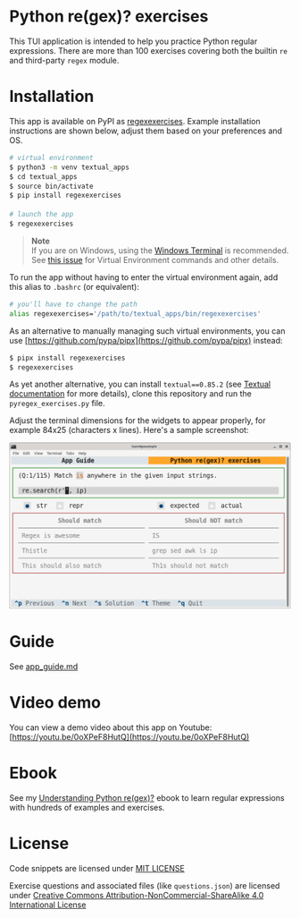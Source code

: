 # Python re(gex)? exercises

This TUI application is intended to help you practice Python regular expressions. There are more than 100 exercises covering both the builtin `re` and third-party `regex` module.

# Installation

This app is available on PyPI as [regexexercises](https://pypi.org/project/regexexercises/). Example installation instructions are shown below, adjust them based on your preferences and OS.

```bash
# virtual environment
$ python3 -m venv textual_apps
$ cd textual_apps
$ source bin/activate
$ pip install regexexercises

# launch the app
$ regexexercises
```

> **Note**  
> If you are on Windows, using the [Windows Terminal](https://en.wikipedia.org/wiki/Windows_Terminal) is recommended. See [this issue](https://github.com/learnbyexample/TUI-apps/issues/3#issuecomment-1481488042) for Virtual Environment commands and other details.

To run the app without having to enter the virtual environment again, add this alias to `.bashrc` (or equivalent):

```bash
# you'll have to change the path
alias regexexercises='/path/to/textual_apps/bin/regexexercises'
```

As an alternative to manually managing such virtual environments, you can use [https://github.com/pypa/pipx](https://github.com/pypa/pipx) instead:

```bash
$ pipx install regexexercises
$ regexexercises
```

As yet another alternative, you can install `textual==0.85.2` (see [Textual documentation](https://textual.textualize.io/getting_started/) for more details), clone this repository and run the `pyregex_exercises.py` file.

Adjust the terminal dimensions for the widgets to appear properly, for example 84x25 (characters x lines). Here's a sample screenshot:

<p align="center"><img src="./pyregex_exercises.png" alt="Sample Python regex exercise" /></p>

# Guide

See [app_guide.md](./app_guide.md)

# Video demo

You can view a demo video about this app on Youtube: [https://youtu.be/0oXPeF8HutQ](https://youtu.be/0oXPeF8HutQ)

# Ebook

See my [Understanding Python re(gex)?](https://github.com/learnbyexample/py_regular_expressions) ebook to learn regular expressions with hundreds of examples and exercises.

# License

Code snippets are licensed under [MIT LICENSE](../LICENSE)

Exercise questions and associated files (like `questions.json`) are licensed under [Creative Commons Attribution-NonCommercial-ShareAlike 4.0 International License](https://creativecommons.org/licenses/by-nc-sa/4.0/)

